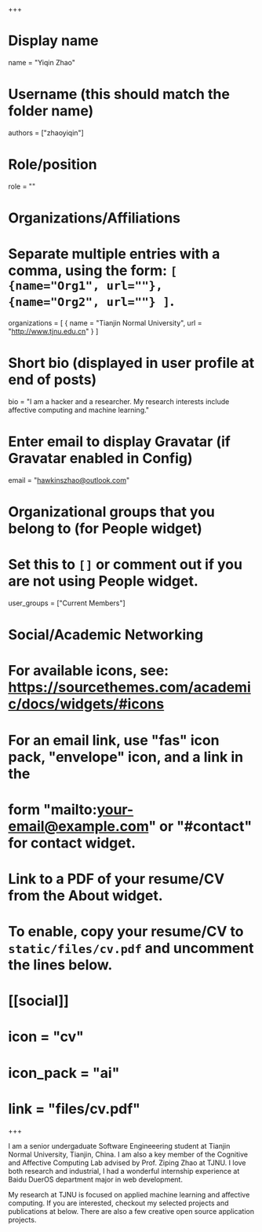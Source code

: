 +++
# Display name
name = "Yiqin Zhao"

# Username (this should match the folder name)
authors = ["zhaoyiqin"]

# Role/position
role = ""

# Organizations/Affiliations
#   Separate multiple entries with a comma, using the form: `[ {name="Org1", url=""}, {name="Org2", url=""} ]`.
organizations = [ { name = "Tianjin Normal University", url = "http://www.tjnu.edu.cn" } ]

# Short bio (displayed in user profile at end of posts)
bio = "I am a hacker and a researcher. My research interests include affective computing and machine learning."

# Enter email to display Gravatar (if Gravatar enabled in Config)
email = "hawkinszhao@outlook.com"

# Organizational groups that you belong to (for People widget)
#   Set this to `[]` or comment out if you are not using People widget.
user_groups = ["Current Members"]


# Social/Academic Networking
# For available icons, see: https://sourcethemes.com/academic/docs/widgets/#icons
#   For an email link, use "fas" icon pack, "envelope" icon, and a link in the
#   form "mailto:your-email@example.com" or "#contact" for contact widget.


# Link to a PDF of your resume/CV from the About widget.
# To enable, copy your resume/CV to `static/files/cv.pdf` and uncomment the lines below.
# [[social]]
#   icon = "cv"
#   icon_pack = "ai"
#   link = "files/cv.pdf"

+++

I am a senior undergaduate Software Engineeering student at Tianjin Normal University, Tianjin, China. I am also a key member of the Cognitive and Affective Computing Lab advised by Prof. Ziping Zhao at TJNU. I love both research and industrial, I had a wonderful internship experience at Baidu DuerOS department major in web development.

My research at TJNU is focused on applied machine learning and affective computing. If you are interested, checkout my selected projects and publications at below. There are also a few creative open source application projects.
